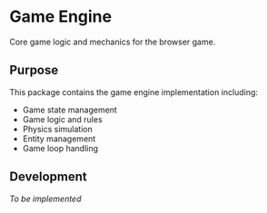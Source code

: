 # Game Engine

Core game logic and mechanics for the browser game.

## Purpose

This package contains the game engine implementation including:
- Game state management
- Game logic and rules
- Physics simulation
- Entity management
- Game loop handling

## Development

*To be implemented*